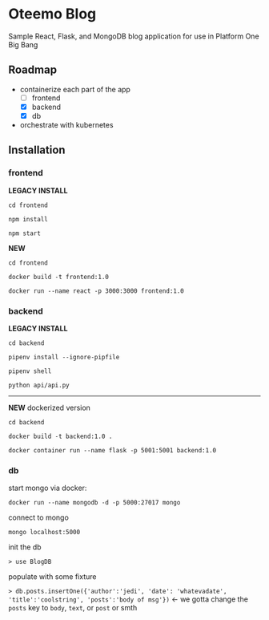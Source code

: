 # Oteemo Blog
Sample React, Flask, and MongoDB blog application for use in Platform One Big Bang

## Roadmap
* containerize each part of the app
  - [ ] frontend
  - [x] backend
  - [x] db
* orchestrate with kubernetes

## Installation

### frontend
**LEGACY INSTALL**

`cd frontend`

`npm install`

`npm start`

**NEW**

`cd frontend`

`docker build -t frontend:1.0`

`docker run --name react -p 3000:3000 frontend:1.0`

### backend
**LEGACY INSTALL**

`cd backend`

`pipenv install --ignore-pipfile`

`pipenv shell`

`python api/api.py`

---
**NEW** dockerized version

`cd backend`

`docker build -t backend:1.0 .`

`docker container run --name flask -p 5001:5001 backend:1.0`

### db
start mongo via docker:

`docker run --name mongodb -d -p 5000:27017 mongo`

connect to mongo

`mongo localhost:5000`

init the db

`> use BlogDB`

populate with some fixture

`> db.posts.insertOne({'author':'jedi', 'date': 'whatevadate', 'title':'coolstring', 'posts':'body of msg'})`
<- we gotta change the `posts` key to `body`, `text`, or `post` or smth
